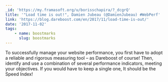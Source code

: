 ```yaml
---
_id: 'https://my.framasoft.org/u/borisschapira/?_dcgrQ'
title: '"Load time is out!", Damien Jubeau (@DamienJubeau) #WebPerf'
link: 'https://blog.dareboost.com/en/2017/11/load-time-is-out/'
date: '2017-11-02'
tags:
    - name: boostmarks
      slug: boostmarks
---
```


<div class="markdown"><p>To successfully manage your website performance, you first have to adopt a reliable and rigorous measuring tool – as Dareboost of course! Then, identify and use a combination of several performance indicators, meeting your objectives. If you would have to keep a single one, It should be the Speed Index!
</p></div>
